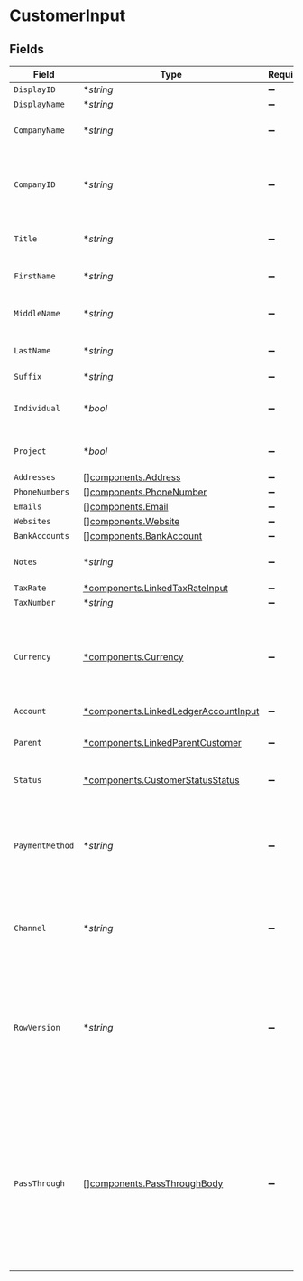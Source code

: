# CustomerInput


## Fields

| Field                                                                                                                                                   | Type                                                                                                                                                    | Required                                                                                                                                                | Description                                                                                                                                             | Example                                                                                                                                                 |
| ------------------------------------------------------------------------------------------------------------------------------------------------------- | ------------------------------------------------------------------------------------------------------------------------------------------------------- | ------------------------------------------------------------------------------------------------------------------------------------------------------- | ------------------------------------------------------------------------------------------------------------------------------------------------------- | ------------------------------------------------------------------------------------------------------------------------------------------------------- |
| `DisplayID`                                                                                                                                             | **string*                                                                                                                                               | :heavy_minus_sign:                                                                                                                                      | Display ID                                                                                                                                              | EMP00101                                                                                                                                                |
| `DisplayName`                                                                                                                                           | **string*                                                                                                                                               | :heavy_minus_sign:                                                                                                                                      | Display name                                                                                                                                            | Windsurf Shop                                                                                                                                           |
| `CompanyName`                                                                                                                                           | **string*                                                                                                                                               | :heavy_minus_sign:                                                                                                                                      | The name of the company.                                                                                                                                | SpaceX                                                                                                                                                  |
| `CompanyID`                                                                                                                                             | **string*                                                                                                                                               | :heavy_minus_sign:                                                                                                                                      | The company or subsidiary id the transaction belongs to                                                                                                 | 12345                                                                                                                                                   |
| `Title`                                                                                                                                                 | **string*                                                                                                                                               | :heavy_minus_sign:                                                                                                                                      | The job title of the person.                                                                                                                            | CEO                                                                                                                                                     |
| `FirstName`                                                                                                                                             | **string*                                                                                                                                               | :heavy_minus_sign:                                                                                                                                      | The first name of the person.                                                                                                                           | Elon                                                                                                                                                    |
| `MiddleName`                                                                                                                                            | **string*                                                                                                                                               | :heavy_minus_sign:                                                                                                                                      | Middle name of the person.                                                                                                                              | D.                                                                                                                                                      |
| `LastName`                                                                                                                                              | **string*                                                                                                                                               | :heavy_minus_sign:                                                                                                                                      | The last name of the person.                                                                                                                            | Musk                                                                                                                                                    |
| `Suffix`                                                                                                                                                | **string*                                                                                                                                               | :heavy_minus_sign:                                                                                                                                      | N/A                                                                                                                                                     | Jr.                                                                                                                                                     |
| `Individual`                                                                                                                                            | **bool*                                                                                                                                                 | :heavy_minus_sign:                                                                                                                                      | Is this an individual or business customer                                                                                                              | true                                                                                                                                                    |
| `Project`                                                                                                                                               | **bool*                                                                                                                                                 | :heavy_minus_sign:                                                                                                                                      | If true, indicates this is a Project.                                                                                                                   | false                                                                                                                                                   |
| `Addresses`                                                                                                                                             | [][components.Address](../../models/components/address.md)                                                                                              | :heavy_minus_sign:                                                                                                                                      | N/A                                                                                                                                                     |                                                                                                                                                         |
| `PhoneNumbers`                                                                                                                                          | [][components.PhoneNumber](../../models/components/phonenumber.md)                                                                                      | :heavy_minus_sign:                                                                                                                                      | N/A                                                                                                                                                     |                                                                                                                                                         |
| `Emails`                                                                                                                                                | [][components.Email](../../models/components/email.md)                                                                                                  | :heavy_minus_sign:                                                                                                                                      | N/A                                                                                                                                                     |                                                                                                                                                         |
| `Websites`                                                                                                                                              | [][components.Website](../../models/components/website.md)                                                                                              | :heavy_minus_sign:                                                                                                                                      | N/A                                                                                                                                                     |                                                                                                                                                         |
| `BankAccounts`                                                                                                                                          | [][components.BankAccount](../../models/components/bankaccount.md)                                                                                      | :heavy_minus_sign:                                                                                                                                      | N/A                                                                                                                                                     |                                                                                                                                                         |
| `Notes`                                                                                                                                                 | **string*                                                                                                                                               | :heavy_minus_sign:                                                                                                                                      | Some notes about this customer                                                                                                                          | Some notes about this customer                                                                                                                          |
| `TaxRate`                                                                                                                                               | [*components.LinkedTaxRateInput](../../models/components/linkedtaxrateinput.md)                                                                         | :heavy_minus_sign:                                                                                                                                      | N/A                                                                                                                                                     |                                                                                                                                                         |
| `TaxNumber`                                                                                                                                             | **string*                                                                                                                                               | :heavy_minus_sign:                                                                                                                                      | N/A                                                                                                                                                     | US123945459                                                                                                                                             |
| `Currency`                                                                                                                                              | [*components.Currency](../../models/components/currency.md)                                                                                             | :heavy_minus_sign:                                                                                                                                      | Indicates the associated currency for an amount of money. Values correspond to [ISO 4217](https://en.wikipedia.org/wiki/ISO_4217).                      | USD                                                                                                                                                     |
| `Account`                                                                                                                                               | [*components.LinkedLedgerAccountInput](../../models/components/linkedledgeraccountinput.md)                                                             | :heavy_minus_sign:                                                                                                                                      | N/A                                                                                                                                                     |                                                                                                                                                         |
| `Parent`                                                                                                                                                | [*components.LinkedParentCustomer](../../models/components/linkedparentcustomer.md)                                                                     | :heavy_minus_sign:                                                                                                                                      | The parent customer this entity is linked to.                                                                                                           |                                                                                                                                                         |
| `Status`                                                                                                                                                | [*components.CustomerStatusStatus](../../models/components/customerstatusstatus.md)                                                                     | :heavy_minus_sign:                                                                                                                                      | Customer status                                                                                                                                         | active                                                                                                                                                  |
| `PaymentMethod`                                                                                                                                         | **string*                                                                                                                                               | :heavy_minus_sign:                                                                                                                                      | Payment method used for the transaction, such as cash, credit card, bank transfer, or check                                                             | cash                                                                                                                                                    |
| `Channel`                                                                                                                                               | **string*                                                                                                                                               | :heavy_minus_sign:                                                                                                                                      | The channel through which the transaction is processed.                                                                                                 | email                                                                                                                                                   |
| `RowVersion`                                                                                                                                            | **string*                                                                                                                                               | :heavy_minus_sign:                                                                                                                                      | A binary value used to detect updates to a object and prevent data conflicts. It is incremented each time an update is made to the object.              | 1-12345                                                                                                                                                 |
| `PassThrough`                                                                                                                                           | [][components.PassThroughBody](../../models/components/passthroughbody.md)                                                                              | :heavy_minus_sign:                                                                                                                                      | The pass_through property allows passing service-specific, custom data or structured modifications in request body when creating or updating resources. |                                                                                                                                                         |